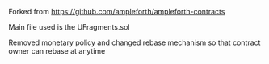 Forked from https://github.com/ampleforth/ampleforth-contracts

Main file used is the UFragments.sol

Removed  monetary policy and changed rebase mechanism so that contract owner can rebase at anytime
